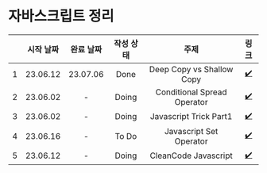 # 자바스크립트 정리

|     | 시작 날짜 | 완료 날짜 | 작성 상태 |            주제             |                        링크                        |
| :-: | :-------: | :-------: | :-------: | :-------------------------: | :------------------------------------------------: |
|  1  | 23.06.12  | 23.07.06  |   Done    |  Deep Copy vs Shallow Copy  |   [✔️](/javascript/1_deep-copy-shallow-copy.md)    |
|  2  | 23.06.02  |     -     |   Doing   | Conditional Spread Operator | [✔️](/javascript/2_conditional-spread-operator.md) |
|  3  | 23.06.02  |     -     |   Doing   |   Javascript Trick Part1    |       [✔️](/javascript/3_js-tricks-part1.md)       |
|  4  | 23.06.16  |     -     |   To Do   |   Javascript Set Operator   |       [✔️](/javascript/4_js-set-operator.md)       |
|  5  | 23.06.12  |     -     |   Doing   |    CleanCode Javascript     |    [✔️](/javascript/5_cleancode-javascript.md)     |
